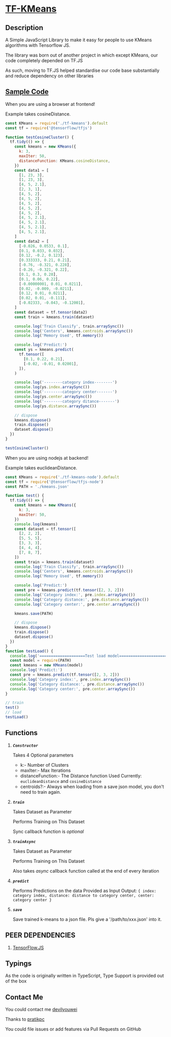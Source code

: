 # [TF-KMeans](https://github.com/pratikpc/TF-KMeans)

## Description

A Simple JavaScript Library to make it easy for people to use KMeans algorithms with Tensorflow JS.

The library was born out of another project in which except KMeans, our code completely depended on TF.JS

As such, moving to TF.JS helped standardise our code base substantially and reduce dependency on other libraries

## [Sample Code](./index.js)

When you are using a browser at frontend!

Example takes cosineDistance.

~~~javascript
const KMeans = require('./tf-kmeans').default
const tf = require('@tensorflow/tfjs')

function testCosineCluster() {
  tf.tidy(() => {
    const kmeans = new KMeans({
      k: 3,
      maxIter: 50,
      distanceFunction: KMeans.cosineDistance,
    })
    const data1 = [
      [1, 23, 3],
      [1, 23, 3],
      [4, 5, 2.1],
      [2, 3, 1],
      [4, 5, 2],
      [4, 5, 2],
      [4, 5, 2],
      [4, 5, 2],
      [4, 5, 2],
      [4, 5, 2.1],
      [4, 5, 2.1],
      [4, 5, 2.1],
      [4, 5, 2.1],
    ]
    const data2 = [
      [-0.026, 0.0533, 0.1],
      [0.1, 0.033, 0.032],
      [0.12, -0.2, 0.123],
      [0.333333, 0.21, 0.21],
      [-0.76, -0.321, 0.228],
      [-0.26, -0.321, 0.22],
      [0.1, 0.3, 0.28],
      [0.1, 0.06, 0.22],
      [-0.00000001, 0.01, 0.0211],
      [0.02, -0.009, -0.0211],
      [0.12, 0.01, 0.0211],
      [0.02, 0.01, -0.111],
      [-0.02333, -0.043, -0.12001],
    ]
    const dataset = tf.tensor(data2)
    const train = kmeans.train(dataset)

    console.log('Train Classify', train.arraySync())
    console.log('Centers', kmeans.centroids.arraySync())
    console.log('Memory Used', tf.memory())

    console.log('Predict:')
    const ys = kmeans.predict(
      tf.tensor([
        [0.1, 0.22, 0.21],
        [-0.02, -0.01, 0.02001],
      ]),
    )

    console.log('--------category index--------')
    console.log(ys.index.arraySync())
    console.log('--------category center-------')
    console.log(ys.center.arraySync())
    console.log('--------category ditance-------')
    console.log(ys.distance.arraySync())

    // dispose
    kmeans.dispose()
    train.dispose()
    dataset.dispose()
  })
}

testCosineCluster()

~~~

When you are using nodejs at backend!

Example takes euclideanDistance.

~~~javascript
const KMeans = require('./tf-kmeans-node').default
const tf = require('@tensorflow/tfjs-node')
const PATH = './kmeans.json'

function test() {
  tf.tidy(() => {
    const kmeans = new KMeans({
      k: 3,
      maxIter: 50,
    })
    console.log(kmeans)
    const dataset = tf.tensor([
      [2, 2, 2],
      [5, 5, 5],
      [3, 3, 3],
      [4, 4, 4],
      [7, 8, 7],
    ])
    const train = kmeans.train(dataset)
    console.log('Train Classify', train.arraySync())
    console.log('Centers', kmeans.centroids.arraySync())
    console.log('Memory Used', tf.memory())

    console.log('Predict:')
    const pre = kmeans.predict(tf.tensor([2, 3, 2]))
    console.log('Category index:', pre.index.arraySync())
    console.log('Category distance:', pre.distance.arraySync())
    console.log('Category center:', pre.center.arraySync())

    kmeans.save(PATH)

    // dispose
    kmeans.dispose()
    train.dispose()
    dataset.dispose()
  })
}
function testLoad() {
  console.log('====================Test load model=======================')
  const model = require(PATH)
  const kmeans = new KMeans(model)
  console.log('Predict:')
  const pre = kmeans.predict(tf.tensor([2, 3, 2]))
  console.log('Category index:', pre.index.arraySync())
  console.log('Category distance:', pre.distance.arraySync())
  console.log('Category center:', pre.center.arraySync())
}

// train
test()
// load
testLoad()
~~~

## Functions

1. ***`Constructor`***

    Takes 4 Optional parameters
    - k:-                Number of Clusters
    - maxIter:-          Max Iterations
    - distanceFunction:- The Distance function Used Currently: `euclideanDistance` and `cosineDistance`
    - centroids?:-        Always when loading from a save json model, you don't need to train again.

2. ***`train`***

    Takes Dataset as Parameter

    Performs Training on This Dataset

    Sync callback function is *optional*

3. ***`trainAsync`***

    Takes Dataset as Parameter

    Performs Training on This Dataset

    Also takes *async* callback function called at the end of every iteration

5. ***`predict`***

    Performs Predictions on the data Provided as Input
    Output: `{ index: category index, distance: distance to category center, center: category center }`

6. ***`save`***

    Save trained k-means to a json file. Pls give a '/path/to/xxx.json' into it.

## PEER DEPENDENCIES

1. [TensorFlow.JS](https://www.tensorflow.org/js "tfjs")

## Typings

As the code is originally written in TypeScript, Type Support is provided out of the box

## Contact Me

You could contact me [devilyouwei](https://github.com/devilyouwei/tf-kmeans)

Thanks to [pratikpc](https://github.com/pratikpc/tf-kmeans)

You could file issues or add features via Pull Requests on GitHub
